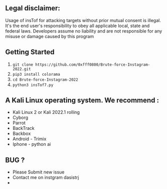 ## Legal disclaimer:

Usage of insTof for attacking targets without prior mutual consent is illegal. It's the end user's responsibility to obey all applicable local, state and federal laws. Developers assume no liability and are not responsible for any misuse or damage caused by this program 

## Getting Started
1. ```git clone https://github.com/0xfff0800/Brute-force-Instagram-2022.git```
2. ```pip3 install colorama```
3. ```cd Brute-force-Instagram-2022```
4. ```python3 insTof7.py```


## A Kali Linux operating system. We recommend :
- Kali Linux 2 or Kali 2022.1 rolling 
- Cyborg
- Parrot 
- BackTrack 
- Backbox  
- Android - Trimix
- Iphone - python ai 

## BUG ? 
- Please Submit new issue 
- Contact me on instgram dasistrj
- 

